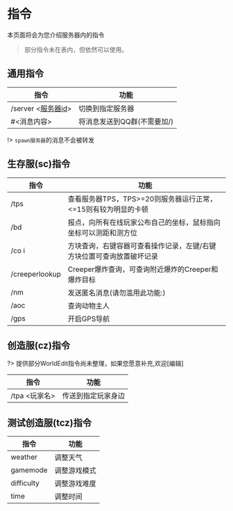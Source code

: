 # 指令

本页面将会为您介绍服务器内的指令

> 部分指令未在表内，但依然可以使用。

## 通用指令

指令|功能
---|---
/server <[服务器id](/zh-CN/guide/serverInfo.md#切换服务器)>|切换到指定服务器
#<消息内容> | 将消息发送到QQ群(不需要加/)

!> ``spawn服务器``的消息不会被转发

## 生存服(sc)指令

指令|功能
---|---
/tps| 查看服务器TPS，TPS>=20则服务器运行正常，<=15则有较为明显的卡顿
/bd|报点，向所有在线玩家公布自己的坐标，鼠标指向坐标可以测距和测方位
/co i |方块查询，右键容器可查看操作记录，左键/右键方块位置可查询放置破坏记录
/creeperlookup | Creeper爆炸查询，可查询附近爆炸的Creeper和爆炸目标
/nm | 发送匿名消息(请勿滥用此功能:)
/aoc | 查询动物主人
/gps| 开启GPS导航

## 创造服(cz)指令

?> 提供部分WorldEdit指令尚未整理，如果您愿意补充,欢迎[编辑]

指令|功能
---|---
/tpa <玩家名>| 传送到指定玩家身边

## 测试创造服(tcz)指令
指令|功能
---|---
weather|调整天气
gamemode|调整游戏模式
difficulty|调整游戏难度
time|调整时间



